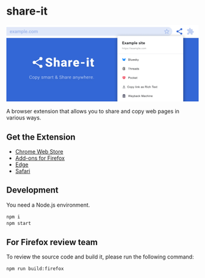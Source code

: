 # share-it

![Hero Image](design/cover.png)

A browser extension that allows you to share and copy web pages in various ways.

## Get the Extension
* [Chrome Web Store](https://chrome.google.com/webstore/detail/share-it/kmfmfcdigkgfhmnopjfdnaikhjkmmplm)
* [Add-ons for Firefox](TODO)
* [Edge](TODO)
* [Safari](TODO)

## Development

You need a Node.js environment.

```zsh
npm i
npm start
```

## For Firefox review team
To review the source code and build it, please run the following command:
```zsh
npm run build:firefox
```
